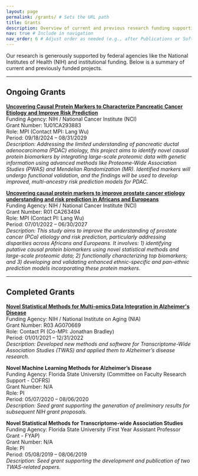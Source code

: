 ```yaml
---
layout: page
permalink: /grants/ # Sets the URL path
title: Grants
description: Overview of current and previous research funding supporting our work.
nav: true # Include in navigation
nav_order: 6 # Adjust order as needed (e.g., after Publications or Software)
---
```


Our research is generously supported by federal agencies like the National Institutes of Health (NIH) and institutional funding. Below is a summary of current and previously funded projects.

---

## Ongoing Grants

<div class="grant-entry mt-3"> <!-- Grant Entry Start -->
<p>
<strong><a href="https://reporter.nih.gov/search/fEzRBX-ZZk6Y7HE_Eo462A/project-details/10946247" target="_blank" rel="noopener noreferrer">Uncovering Causal Protein Markers to Characterize Pancreatic Cancer Etiology and Improve Risk Prediction</a></strong><br>
Funding Agency: NIH / National Cancer Institute (NCI)<br>
Grant Number: 1U01CA293883<br>
Role: MPI (Contact MPI: Lang Wu)<br>
Period: 09/18/2024 – 08/31/2029<br>
<em>Description: Addressing the limited understanding of pancreatic ductal adenocarcinoma (PDAC) etiology, this project aims to identify novel causal protein biomarkers by integrating large-scale proteomic data with genetic information using advanced methods like Proteome-Wide Association Studies (PWAS) and Mendelian Randomization (MR). Identified markers will undergo functional validation, and the findings will be used to develop improved, multi-ancestry risk prediction models for PDAC.</em> <!-- Expanded Description -->
</p>
</div> <!-- Grant Entry End -->


<div class="grant-entry mt-3"> <!-- Grant Entry Start -->
<p>
<strong><a href="https://reporter.nih.gov/search/Ryg4rDQF5UStEj2q4Vpusg/project-details/10446594" target="_blank" rel="noopener noreferrer">Uncovering causal protein markers to improve prostate cancer etiology understanding and risk prediction in Africans and Europeans</a></strong><br>
Funding Agency: NIH / National Cancer Institute (NCI)<br>
Grant Number: R01 CA263494<br>
Role: MPI (Contact PI: Lang Wu)<br>
Period: 07/01/2022 – 06/30/2027<br>
<em>Description: This study aims to improve the understanding of prostate cancer (PCa) etiology and risk prediction, particularly addressing disparities across Africans and Europeans. It involves: 1) identifying putative causal protein biomarkers using novel statistical methods and large-scale proteomic data; 2) functionally characterizing top biomarkers; and 3) developing and validating enhanced ethnic-specific and pan-ethnic prediction models incorporating these protein markers.</em> <!-- Expanded Description -->
</p>
</div> <!-- Grant Entry End -->

<!-- Add any other ongoing grants here using the same structure -->

---

## Completed Grants

<div class="grant-entry mt-3"> <!-- Grant Entry Start -->
<p>
<strong><a href="https://reporter.nih.gov/search/SpJTfXhIFkKdBHoc2XqOSw/project-details/10104707" target="_blank" rel="noopener noreferrer">Novel Statistical Methods for Multi-omics Data Integration in Alzheimer's Disease</a></strong><br>
Funding Agency: NIH / National Institute on Aging (NIA)<br>
Grant Number: R03 AG070669<br>
Role: Contact PI (Co-MPI: Jonathan Bradley)<br>
Period: 01/01/2021 – 12/31/2022<br>
<em>Description: Developed new methods and software for Transcriptome-Wide Association Studies (TWAS) and applied them to Alzheimer’s disease research.</em>
</p>
</div> <!-- Grant Entry End -->

<div class="grant-entry mt-3"> <!-- Grant Entry Start -->
<p>
<strong>Novel Machine Learning Methods for Alzheimer’s Disease</strong><br>
Funding Agency: Florida State University (Committee on Faculty Research Support - COFRS)<br>
Grant Number: N/A<br>
Role: PI<br>
Period: 05/07/2020 – 08/06/2020<br>
<em>Description: Seed grant supporting the generation of preliminary results for subsequent NIH grant proposals.</em>
</p>
</div> <!-- Grant Entry End -->

<div class="grant-entry mt-3"> <!-- Grant Entry Start -->
<p>
<strong>Novel Statistical Methods for Transcriptome-wide Association Studies</strong><br>
Funding Agency: Florida State University (First Year Assistant Professor Grant - FYAP)<br>
Grant Number: N/A<br>
Role: PI<br>
Period: 05/08/2019 – 08/06/2019<br>
<em>Description: Seed grant supporting the development and publication of two TWAS-related papers.</em>
</p>
</div> <!-- Grant Entry End -->